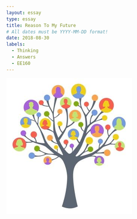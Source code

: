 ```yaml
---
layout: essay
type: essay
title: Reason To My Future
# All dates must be YYYY-MM-DD format!
date: 2018-08-30
labels:
  - Thinking
  - Answers
  - EE160
---
```


<img class="ui medium left floated image" src="../images/family.jpg">

